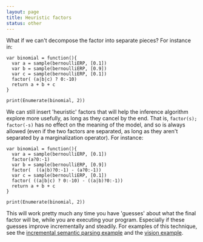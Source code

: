 ```yaml
---
layout: page
title: Heuristic factors
status: other
---
```


What if we can't decompose the factor into separate pieces? For instance in:

~~~
var binomial = function(){
  var a = sample(bernoulliERP, [0.1])
  var b = sample(bernoulliERP, [0.9])
  var c = sample(bernoulliERP, [0.1])
  factor( (a|b|c) ? 0:-10)
  return a + b + c
}

print(Enumerate(binomial, 2))
~~~

We can still insert 'heuristic' factors that will help the inference algorithm explore more usefully, as long as they cancel by the end. That is, `factor(s); factor(-s)` has no effect on the meaning of the model, and so is always allowed (even if the two factors are separated, as long as they aren't separated by a marginalization operator). For instance:

~~~
var binomial = function(){
  var a = sample(bernoulliERP, [0.1])
  factor(a?0:-1)
  var b = sample(bernoulliERP, [0.9])
  factor(  ((a|b)?0:-1) - (a?0:-1))
  var c = sample(bernoulliERP, [0.1])
  factor( ((a|b|c) ? 0:-10) - ((a|b)?0:-1))
  return a + b + c
}

print(Enumerate(binomial, 2))
~~~

This will work pretty much any time you have 'guesses' about what the final factor will be, while you are executing your program. Especially if these guesses improve incrementally and steadily. For examples of this technique, see the [incremental semantic parsing example](semanticparsing.html#incremental-world-building) and the [vision example](vision.html).
